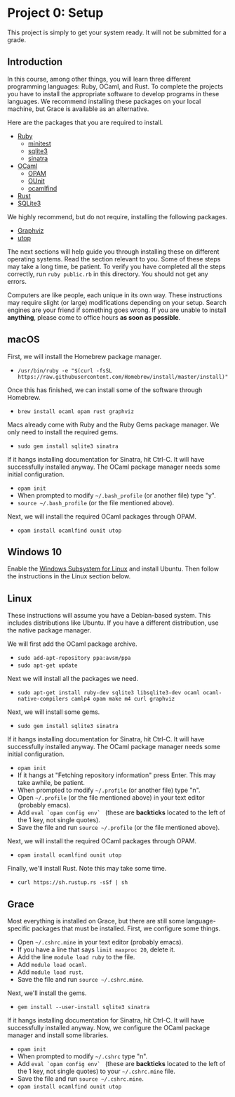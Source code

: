 # Project 0: Setup

This project is simply to get your system ready. It will not be submitted for
a grade.

## Introduction

In this course, among other things, you will learn three different programming
languages: Ruby, OCaml, and Rust. To complete the projects you have to
install the appropriate software to develop programs in these languages.
We recommend installing these packages on your local machine, but Grace is
available as an alternative.

Here are the packages that you are required to install.

* [Ruby](https://www.ruby-lang.org)
  - [minitest](https://rubygems.org/gems/minitest)
  - [sqlite3](https://rubygems.org/gems/sqlite3)
  - [sinatra](https://rubygems.org/gems/sinatra)
* [OCaml](http://ocaml.org)
  - [OPAM](https://opam.ocaml.org)
  - [OUnit](https://opam.ocaml.org/packages/ounit)
  - [ocamlfind](https://opam.ocaml.org/packages/ocamlfind)
* [Rust](https://www.rust-lang.org)
* [SQLite3](https://sqlite.org)

We highly recommend, but do not require, installing the following
packages.

* [Graphviz](http://graphviz.org)
* [utop](https://opam.ocaml.org/packages/utop)

The next sections will help guide you through installing these
on different operating systems. Read the section relevant to you. Some
of these steps may take a long time, be patient. To verify you have
completed all the steps correctly, run `ruby public.rb` in this directory.
You should not get any errors.

Computers are like people, each unique in its own way. These instructions
may require slight (or large) modifications depending on your setup.
Search engines are your friend if something goes wrong. If you are unable
to install **anything**, please come to office hours **as soon as possible**. 

## macOS

First, we will install the Homebrew package manager.

* `/usr/bin/ruby -e "$(curl -fsSL https://raw.githubusercontent.com/Homebrew/install/master/install)"`

Once this has finished, we can install some of the software through Homebrew.

* `brew install ocaml opam rust graphviz`

Macs already come with Ruby and the Ruby Gems package manager. We only need
to install the required gems.

* `sudo gem install sqlite3 sinatra`

If it hangs installing documentation for Sinatra, hit Ctrl-C. It will
have successfully installed anyway. The OCaml package manager needs
some initial configuration.

* `opam init`
* When prompted to modify `~/.bash_profile` (or another file) type "y".
* `source ~/.bash_profile` (or the file mentioned above).

Next, we will install the required OCaml packages through OPAM.

* `opam install ocamlfind ounit utop`

## Windows 10

Enable the [Windows Subsystem for Linux](https://docs.microsoft.com/en-us/windows/wsl/install-win10)
and install Ubuntu. Then follow the instructions in the Linux
section below.

## Linux

These instructions will assume you have a Debian-based system. This includes
distributions like Ubuntu. If you have a different distribution, use the
native package manager.

We will first add the OCaml package archive.

* `sudo add-apt-repository ppa:avsm/ppa`
* `sudo apt-get update`

Next we will install all the packages we need.

* `sudo apt-get install ruby-dev sqlite3 libsqlite3-dev ocaml ocaml-native-compilers camlp4 opam make m4 curl graphviz`

Next, we will install some gems.

* `sudo gem install sqlite3 sinatra`

If it hangs installing documentation for Sinatra, hit Ctrl-C. It will
have successfully installed anyway. The OCaml package manager needs
some initial configuration.

* `opam init`
* If it hangs at "Fetching repository information" press Enter. This may take awhile, be patient.
* When prompted to modify `~/.profile` (or another file) type "n".
* Open `~/.profile` (or the file mentioned above) in your text editor (probably emacs).
* Add ``eval `opam config env` `` (these are **backticks** located to the left of the 1 key, not single quotes).
* Save the file and run `source ~/.profile` (or the file mentioned above).

Next, we will install the required OCaml packages through OPAM.

* `opam install ocamlfind ounit utop`

Finally, we'll install Rust. Note this may take some time.

* `curl https://sh.rustup.rs -sSf | sh`

## Grace

Most everything is installed on Grace, but there are still some
language-specific packages that must be installed. First, we
configure some things.

* Open `~/.cshrc.mine` in your text editor (probably emacs).
* If you have a line that says `limit maxproc 20`, delete it.
* Add the line `module load ruby` to the file.
* Add `module load ocaml`.
* Add `module load rust`.
* Save the file and run `source ~/.cshrc.mine`.

Next, we'll install the gems.

* `gem install --user-install sqlite3 sinatra`

If it hangs installing documentation for Sinatra, hit Ctrl-C. It will
have successfully installed anyway. Now, we configure the OCaml package
manager and install some libraries.

* `opam init`
* When prompted to modify `~/.cshrc` type "n".
* Add ``eval `opam config env` `` (these are **backticks** located to the left of the 1 key, not single quotes) to your `~/.cshrc.mine` file.
* Save the file and run `source ~/.cshrc.mine`.
* `opam install ocamlfind ounit utop`
